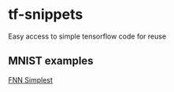 # tf-snippets
Easy access to simple tensorflow code for reuse

## MNIST examples

[FNN Simplest](https://github.com/phisad/tf-snippets/blob/master/mnist/example_fnn_simplest.ipynb)
